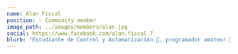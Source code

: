 ```yaml
---
name: Alan Fiscal
position: 💡 Community member
image_path: ../images/members/alan.jpg
social: https://www.facebook.com/alan.fiscal.7
blurb: "Estudiante de Control y Automatización 🤖, programador amateur 👨‍💻, interés por el Desarrollo Web, loT y Seguridad Informática. Retrogeek, Games, TV Series & Tech. 🕹️📺"
---
```

